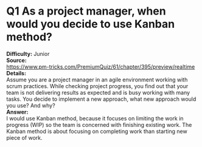 # Q1 As a project manager, when would you decide to use Kanban method?
**Difficulty:** Junior  
**Source:**   
https://www.pm-tricks.com/PremiumQuiz/61/chapter/395/preview/realtime   
**Details:**   
Assume you are a project manager in an agile environment working with scrum practices. While checking project progress, you find out that your team is not delivering results as expected and is busy working with many tasks. You decide to implement a new approach, what new approach would you use? And why?   
**Answer:**  
I would use Kanban method, because it focuses on limiting the work in progress (WIP) so the team is concerned with finishing existing work. The Kanban method is about focusing on completing work than starting new piece of work.
